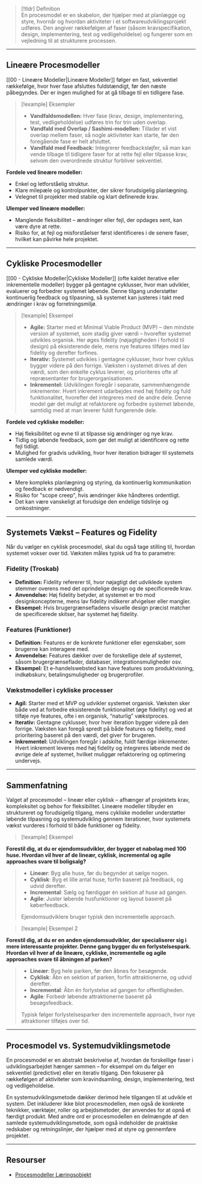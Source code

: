 

>[!tldr] Definition  
> En procesmodel er en skabelon, der hjælper med at planlægge og styre, hvornår og hvordan aktiviteter i et softwareudviklingsprojekt udføres. Den angiver rækkefølgen af faser (såsom kravspecifikation, design, implementering, test og vedligeholdelse) og fungerer som en vejledning til at strukturere processen.

---

## Lineære Procesmodeller
[[00 - Lineære Modeller|Lineære Modeller]] følger en fast, sekventiel rækkefølge, hvor hver fase afsluttes fuldstændigt, før den næste påbegyndes. Der er ingen mulighed for at gå tilbage til en tidligere fase.

> [!example] Eksempler
>
>- **Vandfaldsmodellen:** Hver fase (krav, design, implementering, test, vedligeholdelse) udføres trin for trin uden overlap.
>- **Vandfald med Overlap / Sashimi-modellen:** Tillader et vist overlap mellem faser, så nogle aktiviteter kan starte, før den foregående fase er helt afsluttet.
>- **Vandfald med Feedback:** Integrerer feedbacksløjfer, så man kan vende tilbage til tidligere faser for at rette fejl eller tilpasse krav, selvom den overordnede struktur forbliver sekventiel.

**Fordele ved lineære modeller:**
- Enkel og letforståelig struktur.
- Klare milepæle og kontrolpunkter, der sikrer forudsigelig planlægning.
- Velegnet til projekter med stabile og klart definerede krav.

**Ulemper ved lineære modeller:**
- Manglende fleksibilitet – ændringer eller fejl, der opdages sent, kan være dyre at rette.
- Risiko for, at fejl og misforståelser først identificeres i de senere faser, hvilket kan påvirke hele projektet.

---

## Cykliske Procesmodeller
[[00 - Cykliske Modeller|Cykliske Modeller]] (ofte kaldet iterative eller inkrementelle modeller) bygger på gentagne cyklusser, hvor man udvikler, evaluerer og forbedrer systemet løbende. Denne tilgang understøtter kontinuerlig feedback og tilpasning, så systemet kan justeres i takt med ændringer i krav og forretningsmiljø.
> [!example] Eksempel
>
>- **Agile:** Starter med et Minimal Viable Product (MVP) – den mindste version af systemet, som stadig giver værdi – hvorefter systemet udvikles organisk. Her øges fidelity (nøjagtigheden i forhold til design) på eksisterende dele, mens nye features tilføjes med lav fidelity og derefter forfines.
>- **Iterativ:** Systemet udvikles i gentagne cyklusser, hvor hver cyklus bygger videre på den forrige. Væksten i systemet drives af den værdi, som den enkelte cyklus leverer, og prioriteres ofte af repræsentanter for brugerorganisationen.
>- **Inkrementel:** Udviklingen foregår i separate, sammenhængende inkrementer. Hvert inkrement udarbejdes med høj fidelity og fuld funktionalitet, hvorefter det integreres med de andre dele. Denne model gør det muligt at refaktorere og forbedre systemet løbende, samtidig med at man leverer fuldt fungerende dele.

**Fordele ved cykliske modeller:**
- Høj fleksibilitet og evne til at tilpasse sig ændringer og nye krav.
- Tidlig og løbende feedback, som gør det muligt at identificere og rette fejl tidligt.
- Mulighed for gradvis udvikling, hvor hver iteration bidrager til systemets samlede værdi.

**Ulemper ved cykliske modeller:**
- Mere kompleks planlægning og styring, da kontinuerlig kommunikation og feedback er nødvendigt.
- Risiko for "scope creep", hvis ændringer ikke håndteres ordentligt.
- Det kan være vanskeligt at forudsige den endelige tidslinje og omkostninger.

---

## Systemets Vækst – Features og Fidelity
Når du vælger en cyklisk procesmodel, skal du også tage stilling til, hvordan systemet vokser over tid. Væksten måles typisk ud fra to parametre:

### Fidelity (Troskab)
- **Definition:** Fidelity refererer til, hvor nøjagtigt det udviklede system stemmer overens med det oprindelige design og de specificerede krav.
- **Anvendelse:** Høj fidelity betyder, at systemet er tro mod designkoncepterne, mens lav fidelity indikerer afvigelser eller mangler.
- **Eksempel:** Hvis brugergrænsefladens visuelle design præcist matcher de specificerede skitser, har systemet høj fidelity.

### Features (Funktioner)
- **Definition:** Features er de konkrete funktioner eller egenskaber, som brugerne kan interagere med.
- **Anvendelse:** Features dækker over de forskellige dele af systemet, såsom brugergrænseflader, databaser, integrationsmuligheder osv.
- **Eksempel:** Et e-handelswebsted kan have features som produktvisning, indkøbskurv, betalingsmuligheder og brugerprofiler.

### Vækstmodeller i cykliske processer
- **Agil:** Starter med et MVP og udvikler systemet organisk. Væksten sker både ved at forbedre eksisterende funktionalitet (øge fidelity) og ved at tilføje nye features, ofte i en organisk, “naturlig” vækstproces.
- **Iterativ:** Gentagne cyklusser, hvor hver iteration bygger videre på den forrige. Væksten kan foregå spredt på både features og fidelity, med prioritering baseret på den værdi, det giver for brugeren.
- **Inkrementel:** Udviklingen foregår i adskilte, fuldt færdige inkrementer. Hvert inkrement leveres med høj fidelity og integreres løbende med de øvrige dele af systemet, hvilket muliggør refaktorering og optimering undervejs.

---

## Sammenfatning
Valget af procesmodel – lineær eller cyklisk – afhænger af projektets krav, kompleksitet og behov for fleksibilitet. Lineære modeller tilbyder en struktureret og forudsigelig tilgang, mens cykliske modeller understøtter løbende tilpasning og systemudvikling gennem iterationer, hvor systemets vækst vurderes i forhold til både funktioner og fidelity.


> [!example] Eksempel
>
**Forestil dig, at du er ejendomsudvikler, der bygger et nabolag med 100 huse. Hvordan vil hver af de lineær, cyklisk, incremental og agile approaches svare til boligsalg?**
>
>- **Lineær**: Byg alle huse, før du begynder at sælge nogen.
>- **Cyklisk**: Byg et lille antal huse, forfin baseret på feedback, og udvid derefter.
>- **Incremental**: Sælg og færdiggør én sektion af huse ad gangen.
>- **Agile**: Juster løbende husfunktioner og layout baseret på køberfeedback.
>
>Ejendomsudviklere bruger typisk den incrementelle approach.

> [!example] Eksempel 2
>
**Forestil dig, at du er en anden ejendomsudvikler, der specialiserer sig i mere interessante projekter. Denne gang bygger du en forlystelsespark. Hvordan vil hver af de lineære, cykliske, incrementelle og agile approaches svare til åbningen af parken?**
>
>- **Lineær**: Byg hele parken, før den åbnes for besøgende.
>- **Cyklisk**: Åbn en sektion af parken, forfin attraktionerne, og udvid derefter.
>- **Incremental**: Åbn én forlystelse ad gangen for offentligheden.
>- **Agile**: Forbedr løbende attraktionerne baseret på besøgsfeedback.
>
>Typisk følger forlystelsesparker den incrementelle approach, hvor nye attraktioner tilføjes over tid.

---

## Procesmodel vs. Systemudviklingsmetode
En procesmodel er en abstrakt beskrivelse af, hvordan de forskellige faser i udviklingsarbejdet hænger sammen – for eksempel om du følger en sekventiel (predictive) eller en iterativ tilgang. Den fokuserer på rækkefølgen af aktiviteter som kravindsamling, design, implementering, test og vedligeholdelse.

En systemudviklingsmetode dækker derimod hele tilgangen til at udvikle et system. Det inkluderer ikke blot procesmodellen, men også de konkrete teknikker, værktøjer, roller og arbejdsmetoder, der anvendes for at opnå et færdigt produkt. Med andre ord er procesmodellen en delmængde af den samlede systemudviklingsmetode, som også indeholder de praktiske redskaber og retningslinjer, der hjælper med at styre og gennemføre projektet.

---

## Resourser
- [Procesmodeller Læringsobjekt](https://rise.articulate.com/share/-uAiD1CvlEXdENbkMn17_PJLTwFakBcP#/)


